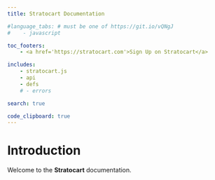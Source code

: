 ```yaml
---
title: Stratocart Documentation

#language_tabs: # must be one of https://git.io/vQNgJ
#    - javascript

toc_footers:
    - <a href='https://stratocart.com'>Sign Up on Stratocart</a>

includes:
    - stratocart.js
    - api
    - defs
    # - errors

search: true

code_clipboard: true
---
```


# Introduction

Welcome to the **Stratocart** documentation.
